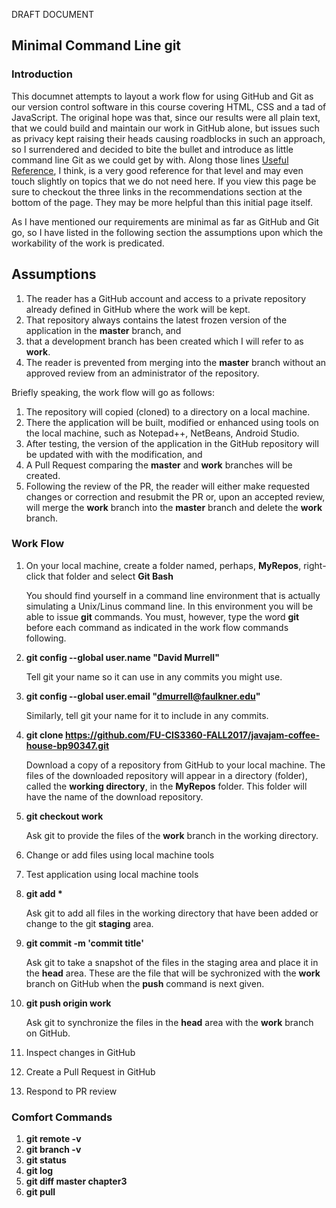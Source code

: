 DRAFT DOCUMENT
## Minimal Command Line git
### Introduction
This documnet attempts to layout a work flow for using GitHub and Git as our version control software in this course covering HTML, CSS
and a tad of JavaScript. The original hope was that, since our results were all plain text, that we could build and maintain our work in
GitHub alone, but issues such as privacy kept raising their heads causing roadblocks in such an approach, so I surrendered and 
decided to bite the bullet and introduce as little command line Git as we could get by with. Along those lines 
[Useful Reference](https://github.com/GarageGames/Torque2D/wiki/Cloning-the-repo-and-working-with-Git), I think, is a very good reference for that level and may even touch slightly on topics that we do not need here. If you view this page be sure to checkout the 
three links in the recommendations section at the bottom of the page. They may be more helpful than this initial page itself.  

As I have mentioned our requirements are minimal as far as GitHub and Git go, so I have listed in the following section the assumptions upon which the workability of the work is predicated.  
## Assumptions

1. The reader has a GitHub account and access to a private repository already defined in GitHub where the work will be kept. 
1. That repository always contains the latest frozen version of the application in the **master** branch, and
1. that a development branch has been created which I will refer to as **work**.
1. The reader is prevented from merging into the **master** branch without an approved review from an administrator of the repository.  

Briefly speaking, the work flow will go as follows:
1. The repository will copied (cloned) to a directory on a local machine.
1. There the application will be built, modified or enhanced using tools on the local machine, such as Notepad++, NetBeans, Android Studio.
1. After testing, the version of the application in the GitHub repository will be updated with with the modification, and
1. A Pull Request comparing the **master** and **work** branches will be created.
1. Following the review of the PR, the reader will either make requested changes or correction and resubmit the PR or, upon an 
accepted review, will merge the **work** branch into the **master** branch and delete the **work** branch.

### Work Flow
1. On your local machine, create a folder named, perhaps, **MyRepos**, right-click that folder and select **Git Bash**

   You should find yourself in a command line environment that is actually simulating a Unix/Linus command line. In this environment 
   you will be able to issue **git** commands. You must, however, type the word **git** before each command as indicated in the 
   work flow commands following.

1. **git config --global user.name "David Murrell"**

   Tell git your name so it can use in any commits you might use. 
   
1. **git config --global user.email "dmurrell@faulkner.edu"**

   Similarly, tell git your name for it to include in any commits. 
   
1. **git clone https://github.com/FU-CIS3360-FALL2017/javajam-coffee-house-bp90347.git**  

   Download a copy of a repository from GitHub to your local machine. The files of the downloaded repository will appear in a
   directory (folder), called the **working directory**, in the **MyRepos** folder. This folder will have the name of the download       repository. 
   
1. **git checkout work**  
   
   Ask git to provide the files of the **work** branch in the working directory.
   
1. Change or add files using local machine tools
1. Test application using local machine tools
1. **git add \***  

   Ask git to add all files in the working directory that have been added or change to the git **staging** area.
   
1. **git commit -m 'commit title'**  

   Ask git to take a snapshot of the files in the staging area and place it in the **head** area. These are the file that will
   be sychronized with the **work** branch on GitHub when the **push** command is next given.
   
1. **git push origin work**

   Ask git to synchronize the files in the **head** area with the **work** branch on GitHub.
   
1. Inspect changes in GitHub
1. Create a Pull Request in GitHub
1. Respond to PR review

### Comfort Commands

1. **git remote -v**
1. **git branch -v** 
1. **git status**
1. **git log**
1. **git diff master chapter3**
1. **git pull**
